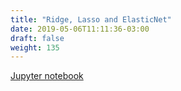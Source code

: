 ```yaml
---
title: "Ridge, Lasso and ElasticNet"
date: 2019-05-06T11:11:36-03:00
draft: false
weight: 135
---
```

[Jupyter notebook](https://nbviewer.jupyter.org/github/gmoncarz/machine_learning_tour/blob/master/notebooks/02_linear_regression_part_06__ridge_lasso.ipynb)

<div> 
    <object type="text/html" width="100%" height="1000" data="https://nbviewer.jupyter.org/github/gmoncarz/machine_learning_tour/blob/master/notebooks/02_linear_regression_part_06__ridge_lasso.ipynb">
    </object>
</div>



